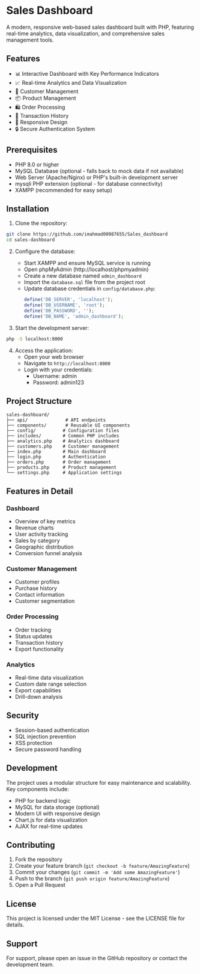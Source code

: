 # Sales Dashboard

A modern, responsive web-based sales dashboard built with PHP, featuring real-time analytics, data visualization, and comprehensive sales management tools.

## Features

- 📊 Interactive Dashboard with Key Performance Indicators
- 📈 Real-time Analytics and Data Visualization
- 👥 Customer Management
- 📦 Product Management
- 🛍️ Order Processing
- 🔄 Transaction History
- 📱 Responsive Design
- 🔒 Secure Authentication System

## Prerequisites

- PHP 8.0 or higher
- MySQL Database (optional - falls back to mock data if not available)
- Web Server (Apache/Nginx) or PHP's built-in development server
- mysqli PHP extension (optional - for database connectivity)
- XAMPP (recommended for easy setup)

## Installation

1. Clone the repository:
```bash
git clone https://github.com/imahmad00987655/Sales_dashboard
cd sales-dashboard
```

2. Configure the database:
   - Start XAMPP and ensure MySQL service is running
   - Open phpMyAdmin (http://localhost/phpmyadmin)
   - Create a new database named `admin_dashboard`
   - Import the `database.sql` file from the project root
   - Update database credentials in `config/database.php`:
     ```php
     define('DB_SERVER', 'localhost');
     define('DB_USERNAME', 'root');
     define('DB_PASSWORD', '');
     define('DB_NAME', 'admin_dashboard');
     ```

3. Start the development server:
```bash
php -S localhost:8000
```

4. Access the application:
   - Open your web browser
   - Navigate to `http://localhost:8000`
   - Login with your credentials:
     - Username: admin
     - Password: admin123

## Project Structure

```
sales-dashboard/
├── api/              # API endpoints
├── components/       # Reusable UI components
├── config/          # Configuration files
├── includes/        # Common PHP includes
├── analytics.php    # Analytics dashboard
├── customers.php    # Customer management
├── index.php        # Main dashboard
├── login.php        # Authentication
├── orders.php       # Order management
├── products.php     # Product management
└── settings.php     # Application settings
```

## Features in Detail

### Dashboard
- Overview of key metrics
- Revenue charts
- User activity tracking
- Sales by category
- Geographic distribution
- Conversion funnel analysis

### Customer Management
- Customer profiles
- Purchase history
- Contact information
- Customer segmentation

### Order Processing
- Order tracking
- Status updates
- Transaction history
- Export functionality

### Analytics
- Real-time data visualization
- Custom date range selection
- Export capabilities
- Drill-down analysis

## Security

- Session-based authentication
- SQL injection prevention
- XSS protection
- Secure password handling

## Development

The project uses a modular structure for easy maintenance and scalability. Key components include:

- PHP for backend logic
- MySQL for data storage (optional)
- Modern UI with responsive design
- Chart.js for data visualization
- AJAX for real-time updates

## Contributing

1. Fork the repository
2. Create your feature branch (`git checkout -b feature/AmazingFeature`)
3. Commit your changes (`git commit -m 'Add some AmazingFeature'`)
4. Push to the branch (`git push origin feature/AmazingFeature`)
5. Open a Pull Request

## License

This project is licensed under the MIT License - see the LICENSE file for details.

## Support

For support, please open an issue in the GitHub repository or contact the development team. 